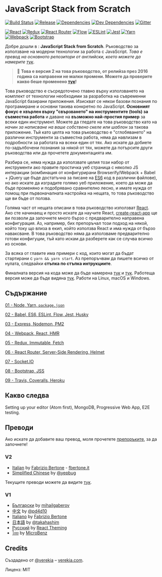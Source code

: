 # JavaScript Stack from Scratch

[![Build Status](https://travis-ci.org/verekia/js-stack-from-scratch.svg?branch=master)](https://travis-ci.org/verekia/js-stack-from-scratch)
[![Release](https://img.shields.io/github/release/verekia/js-stack-from-scratch.svg?style=flat-square)](https://github.com/verekia/js-stack-from-scratch/releases)
[![Dependencies](https://img.shields.io/david/verekia/js-stack-boilerplate.svg?style=flat-square)](https://david-dm.org/verekia/js-stack-boilerplate)
[![Dev Dependencies](https://img.shields.io/david/dev/verekia/js-stack-boilerplate.svg?style=flat-square)](https://david-dm.org/verekia/js-stack-boilerplate?type=dev)
[![Gitter](https://img.shields.io/gitter/room/js-stack-from-scratch/Lobby.svg?style=flat-square)](https://gitter.im/js-stack-from-scratch/)

[![React](/img/react-padded-90.png)](https://facebook.github.io/react/)
[![Redux](/img/redux-padded-90.png)](http://redux.js.org/)
[![React Router](/img/react-router-padded-90.png)](https://github.com/ReactTraining/react-router)
[![Flow](/img/flow-padded-90.png)](https://flowtype.org/)
[![ESLint](/img/eslint-padded-90.png)](http://eslint.org/)
[![Jest](/img/jest-padded-90.png)](https://facebook.github.io/jest/)
[![Yarn](/img/yarn-padded-90.png)](https://yarnpkg.com/)
[![Webpack](/img/webpack-padded-90.png)](https://webpack.github.io/)
[![Bootstrap](/img/bootstrap-padded-90.png)](http://getbootstrap.com/)

Добре дошли в : **JavaScript Stack from Scratch**. Ръководство за използване на модерни технологии за работа с JavaScript. *Това е превод на основното репозитори от английски, което можете да намерите [тук](https://github.com/verekia/js-stack-from-scratch)*.

> 🎉 **Това е версия 2 на това ръководство, от релийза през 2016 година са направени не малки промени. Можете да проверите какво беше променено  [тук](/CHANGELOG.md)!**

Това ръководство е съсредоточено главно върху използването на комплект от технологии необходими за разработка на съвременни JavaScript базирани приложения. Изискват се някои базови познания по програмиране и основни такива конкретно по JavaScript. **Основният фокус е хвърлен върху "свързването" на инструментите (tools) за съвместна работа** и даване на **възможно най-простия пример** за всеки един инструмент. Можете да гледате на това ръководство като на *начин за написване на ваше собствено скеле или шаблон* за такова приложение. Тъй като целта на това ръководство е "сглобяването" на различни инструменти за съвместна работа, няма да навлизам в подробности за работата на всеки един от тях. Ако искате да добиете по-задълбочени познания за някой от тях, можете да потърсите други ръководства или да прочетете документацията им.

Разбира се, няма нужда да използвате целия този набор от инструменти ако правите простичка уеб страница с няколко JS интеракции (комбинация от конфигурирани Browserify/Webpack + Babel + jQuery ще бъде достатъчна за писане на [ES6](http://es6-features.org/) код в различни файлове), но ако искате да изградите голямо уеб приложение, което да може да бъде променяно и подобрявано сравнително лесно, и имате нужда от помощ при първоначалната настройка на нещата, то това ръководство ще ви бъде от ползва.

Голяма част от нещата описани в това ръководство използват [React](https://facebook.github.io/react/). Ако сте начинаещ и просто искате да научите React, [create-react-app](https://github.com/facebookincubator/create-react-app) ще ви позволи да започнете много бързо с предварително направена конфигурация. Аз, например, бих препоръчал този подход на някой, който току що влиза в екип, който използва React и има нужда от бързо наваксване. В това ръководство няма да използваме предварително готови конфигуции, тъй като искам да разберете как се случва всичко из основи.

За всяка от главите има примери с код, които могат да бъдат стартирани с `yarn && yarn start`. Аз препоръчвам да пишете всичко от нулата, следвайки **стъпка по стъпка интрукциите**.


Финалната версия на кода може да бъде намерена [тук](https://github.com/verekia/js-stack-boilerplate) и [тук](https://github.com/verekia/js-stack-from-scratch/releases). Работеща версия може да бъде видяна  [тук](https://js-stack.herokuapp.com/).
Работи на Linux, macOS и Windows.

## Съдържание

[01 - Node, Yarn, `package.json`](/tutorial/01-node-yarn-package-json.md#readme)

[02 - Babel, ES6, ESLint, Flow, Jest, Husky](/tutorial/02-babel-es6-eslint-flow-jest-husky.md#readme)

[03 - Express, Nodemon, PM2](/tutorial/03-express-nodemon-pm2.md#readme)

[04 - Webpack, React, HMR](/tutorial/04-webpack-react-hmr.md#readme)

[05 - Redux, Immutable, Fetch](/tutorial/05-redux-immutable-fetch.md#readme)

[06 - React Router, Server-Side Rendering, Helmet](/tutorial/06-react-router-ssr-helmet.md#readme)

[07 - Socket.IO](/tutorial/07-socket-io.md#readme)

[08 - Bootstrap, JSS](/tutorial/08-bootstrap-jss.md#readme)

[09 - Travis, Coveralls, Heroku](/tutorial/09-travis-coveralls-heroku.md#readme)

## Какво следва

Setting up your editor (Atom first), MongoDB, Progressive Web App, E2E testing.

## Преводи

Ако искате да добавите ваш превод, моля прочетете [препоръките](/how-to-translate.md), за да започнете!

### V2

- [Italian](https://github.com/fbertone/guida-javascript-moderno) by [Fabrizio Bertone](https://github.com/fbertone) - [fbertone.it](http://fbertone.it)
- [Simplified Chinese](https://github.com/yepbug/js-stack-from-scratch/) by [@yepbug](https://github.com/yepbug)

Текущите преводи можете да видите [тук](https://github.com/verekia/js-stack-from-scratch/issues/147).

### V1

- [Български](https://github.com/mihailgaberov/js-stack-from-scratch) by [mihailgaberov](http://github.com/mihailgaberov)
- [中文](https://github.com/pd4d10/js-stack-from-scratch) by [@pd4d10](http://github.com/pd4d10)
- [Italiano](https://github.com/fbertone/js-stack-from-scratch) by [Fabrizio Bertone](https://github.com/fbertone)
- [日本語](https://github.com/takahashim/js-stack-from-scratch) by [@takahashim](https://github.com/takahashim)
- [Русский](https://github.com/UsulPro/js-stack-from-scratch) by [React Theming](https://github.com/sm-react/react-theming)
- [ไทย](https://github.com/MicroBenz/js-stack-from-scratch) by [MicroBenz](https://github.com/MicroBenz)

## Credits

Създадено от [@verekia](https://twitter.com/verekia) – [verekia.com](http://verekia.com/).

Лиценз: MIT

